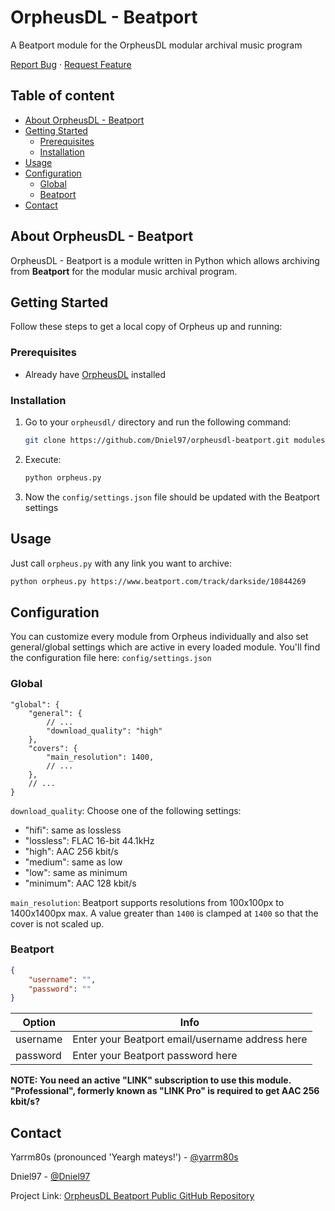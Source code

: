 <!-- PROJECT INTRO -->

OrpheusDL - Beatport
=================

A Beatport module for the OrpheusDL modular archival music program

[Report Bug](https://github.com/Dniel97/orpheusdl-beatport/issues)
·
[Request Feature](https://github.com/Dniel97/orpheusdl-beatport/issues)


## Table of content

- [About OrpheusDL - Beatport](#about-orpheusdl-beatport)
- [Getting Started](#getting-started)
    - [Prerequisites](#prerequisites)
    - [Installation](#installation)
- [Usage](#usage)
- [Configuration](#configuration)
    - [Global](#global)
    - [Beatport](#beatport)
- [Contact](#contact)



<!-- ABOUT ORPHEUS -->
## About OrpheusDL - Beatport

OrpheusDL - Beatport is a module written in Python which allows archiving from **Beatport** for the modular music archival program.


<!-- GETTING STARTED -->
## Getting Started

Follow these steps to get a local copy of Orpheus up and running:

### Prerequisites

* Already have [OrpheusDL](https://github.com/yarrm80s/orpheusdl) installed

### Installation

1. Go to your `orpheusdl/` directory and run the following command:
   ```sh
   git clone https://github.com/Dniel97/orpheusdl-beatport.git modules/beatport
   ```
2. Execute:
   ```sh
   python orpheus.py
   ```
3. Now the `config/settings.json` file should be updated with the Beatport settings

<!-- USAGE EXAMPLES -->
## Usage

Just call `orpheus.py` with any link you want to archive:

```sh
python orpheus.py https://www.beatport.com/track/darkside/10844269
```

<!-- CONFIGURATION -->
## Configuration

You can customize every module from Orpheus individually and also set general/global settings which are active in every
loaded module. You'll find the configuration file here: `config/settings.json`

### Global

```json5
"global": {
    "general": {
        // ...
        "download_quality": "high"
    },
    "covers": {
        "main_resolution": 1400,
        // ...
    },
    // ...
}
```

`download_quality`: Choose one of the following settings:
* "hifi": same as lossless
* "lossless": FLAC 16-bit 44.1kHz
* "high": AAC 256 kbit/s
* "medium": same as low
* "low": same as minimum
* "minimum": AAC 128 kbit/s

`main_resolution`: Beatport supports resolutions from 100x100px to 1400x1400px max.
A value greater than `1400` is clamped at `1400` so that the cover is not scaled up.

### Beatport
```json
{
    "username": "",
    "password": ""
}
```

| Option   | Info                                            |
|----------|-------------------------------------------------|
| username | Enter your Beatport email/username address here |
| password | Enter your Beatport password here               |

**NOTE: You need an active "LINK" subscription to use this module. "Professional", formerly known as "LINK Pro" is
required to get  AAC 256 kbit/s?**

<!-- Contact -->
## Contact

Yarrm80s (pronounced 'Yeargh mateys!') - [@yarrm80s](https://github.com/yarrm80s)

Dniel97 - [@Dniel97](https://github.com/Dniel97)

Project Link: [OrpheusDL Beatport Public GitHub Repository](https://github.com/Dniel97/orpheusdl-beatport)

